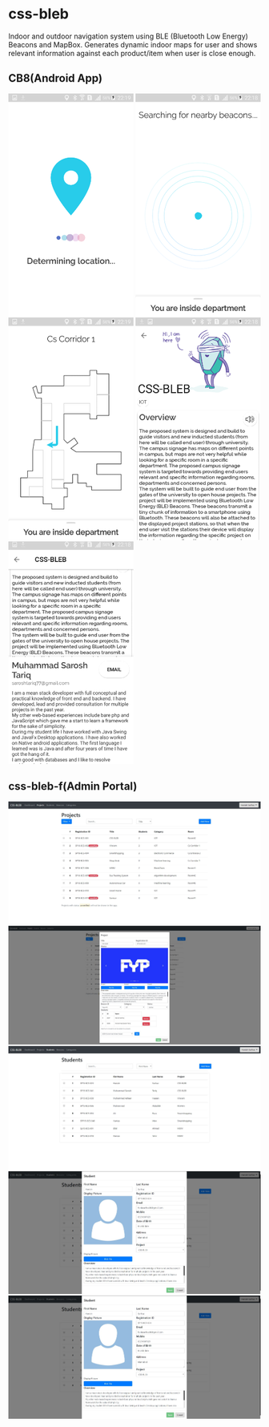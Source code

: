 # css-bleb

Indoor and outdoor navigation system using BLE (Bluetooth Low Energy) Beacons and
MapBox. Generates dynamic indoor maps for user and shows relevant information against each
product/item when user is close enough.

## CB8(Android App)
![mobile1](mobile1.png) ![mobile2](mobile2.png) ![mobile3](mobile3.png) ![mobile4](mobile4.png) ![mobile5](mobile5.png)

## css-bleb-f(Admin Portal)
![admin1](admin1.JPG) ![admin2](admin2.JPG) ![admin3](admin3.JPG) ![admin4](admin4.JPG) ![admin5](admin5.JPG)
